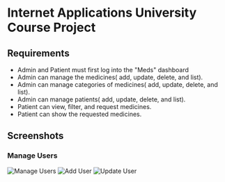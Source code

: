 # Internet Applications University Course Project

## Requirements

* Admin and Patient must first log into the "Meds" dashboard
* Admin can manage the medicines( add, update, delete, and list).
* Admin can manage categories of medicines( add, update, delete, and list).
* Admin can manage patients( add, update, delete, and list).
* Patient can view, filter, and request medicines.
* Patient can show the requested medicines.

## Screenshots

### Manage Users

![Manage Users](https://github.com/ahmedsamyrouby/meds-dashboard/tree/main/../../../../../../screenshots/manage-users.png?raw=true)
![Add User](https://github.com/ahmedsamyrouby/meds-dashboard/tree/main/../../../../../../screenshots/add-user.png?raw=true)
![Update User](https://github.com/ahmedsamyrouby/meds-dashboard/tree/main/../../../../../../screenshots/update-user.png?raw=true)